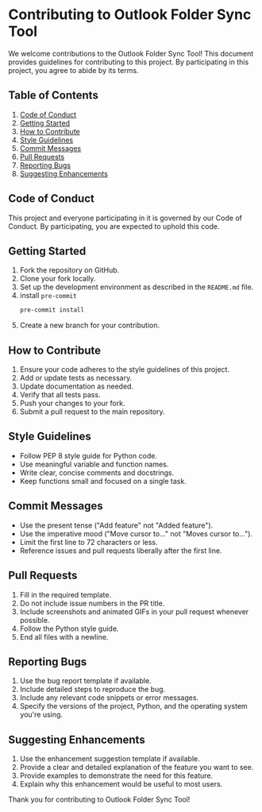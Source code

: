# Contributing to Outlook Folder Sync Tool

We welcome contributions to the Outlook Folder Sync Tool! This document provides guidelines for contributing to this project. By participating in this project, you agree to abide by its terms.

## Table of Contents

1. [Code of Conduct](#code-of-conduct)
2. [Getting Started](#getting-started)
3. [How to Contribute](#how-to-contribute)
4. [Style Guidelines](#style-guidelines)
5. [Commit Messages](#commit-messages)
6. [Pull Requests](#pull-requests)
7. [Reporting Bugs](#reporting-bugs)
8. [Suggesting Enhancements](#suggesting-enhancements)

## Code of Conduct

This project and everyone participating in it is governed by our Code of Conduct. By participating, you are expected to uphold this code.

## Getting Started

1. Fork the repository on GitHub.
2. Clone your fork locally.
3. Set up the development environment as described in the `README.md` file.
4. install `pre-commit`
    ```bash
    pre-commit install
    ```
5. Create a new branch for your contribution.

## How to Contribute

1. Ensure your code adheres to the style guidelines of this project.
2. Add or update tests as necessary.
3. Update documentation as needed.
4. Verify that all tests pass.
5. Push your changes to your fork.
6. Submit a pull request to the main repository.

## Style Guidelines

- Follow PEP 8 style guide for Python code.
- Use meaningful variable and function names.
- Write clear, concise comments and docstrings.
- Keep functions small and focused on a single task.

## Commit Messages

- Use the present tense ("Add feature" not "Added feature").
- Use the imperative mood ("Move cursor to..." not "Moves cursor to...").
- Limit the first line to 72 characters or less.
- Reference issues and pull requests liberally after the first line.

## Pull Requests

1. Fill in the required template.
2. Do not include issue numbers in the PR title.
3. Include screenshots and animated GIFs in your pull request whenever possible.
4. Follow the Python style guide.
5. End all files with a newline.

## Reporting Bugs

1. Use the bug report template if available.
2. Include detailed steps to reproduce the bug.
3. Include any relevant code snippets or error messages.
4. Specify the versions of the project, Python, and the operating system you're using.

## Suggesting Enhancements

1. Use the enhancement suggestion template if available.
2. Provide a clear and detailed explanation of the feature you want to see.
3. Provide examples to demonstrate the need for this feature.
4. Explain why this enhancement would be useful to most users.

Thank you for contributing to Outlook Folder Sync Tool!
